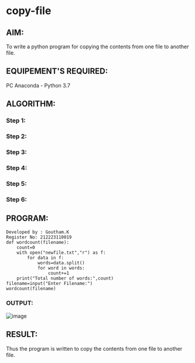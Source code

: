 # copy-file
## AIM:
To write a python program for copying the contents from one file to another file.
## EQUIPEMENT'S REQUIRED: 
PC
Anaconda - Python 3.7
## ALGORITHM: 
### Step 1:

### Step 2: 
 
### Step 3: 

### Step 4:  

### Step 5: 

### Step 6: 

## PROGRAM:

```
Developed by : Goutham.K
Register No: 212223110019
def wordcount(filename):
    count=0
    with open("newfile.txt","r") as f:
        for data in f:
            words=data.split()
            for word in words:
                count+=1
    print("Total number of words:",count)
filename=input("Enter Filename:")
wordcount(filename)
```

### OUTPUT:
![image](https://github.com/Goutham2306/copy-file/assets/138971154/17b518b8-ba25-48d8-b3e3-dedb48c0f173)




## RESULT:
Thus the program is written to copy the contents from one file to another file.
